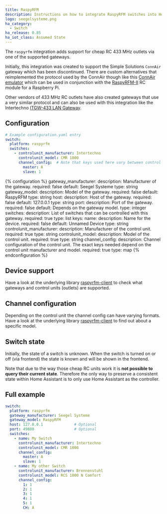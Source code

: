 ```yaml
---
title: RaspyRFM
description: Instructions on how to integrate RaspyRFM switches into Home Assistant.
logo: seegelsysteme.png
ha_category:
  - Switch
ha_release: 0.85
ha_iot_class: Assumed State
---
```


The `raspyrfm` integration adds support for cheap RC 433 MHz outlets via one of the supported gateways.

Initially, this integration was created to support the Simple Solutions `ConnAir` gateway which has been discontinued. There are custom alternatives that reimplemented the protocol used by the ConnAir though like this [ConnAir emulator](https://github.com/Phunkafizer/RaspyRFM/blob/master/connair.py) which can be used in conjunction with the [RaspyRFM-II](https://www.seegel-systeme.de/produkt/raspyrfm-ii) RC module for a Raspberry Pi.

Other vendors of 433 MHz RC outlets have also created gateways that use a very similar protocol and can also be used with this integration like the Intertechno [ITGW-433 LAN Gateway](https://www.intertechno24.de/LAN-Gateway/Gateway-ITGW-433.html).

## Configuration

```yaml
# Example configuration.yaml entry
switch:
  platform: raspyrfm
  switches:
    - controlunit_manufacturer: Intertechno
      controlunit_model: CMR 1000
      channel_config:  # Note that keys used here vary between control units
        master: A
        slave: 1
```

{% configuration %}
gateway_manufacturer:
  description: Manufacturer of the gateway.
  required: false
  default: Seegel Systeme
  type: string
gateway_model:
  description: Model of the gateway.
  required: false
  default: RaspyRFM
  type: string
host:
  description: Host of the gateway.
  required: false
  default: 127.0.0.1
  type: string
port:
  description: Port of the gateway.
  required: false
  default: Depends on the gateway model.
  type: integer
switches:
  description: List of switches that can be controlled with this gateway.
  required: true
  type: list
  keys:
    name:
      description: Name for the device.
      required: false
      default: Unnamed Device
      type: string
    controlunit_manufacturer:
      description: Manufacturer of the control unit.
      required: true
      type: string
    controlunit_model:
      description: Model of the control unit.
      required: true
      type: string
    channel_config:
      description: Channel configuration of the control unit. The exact keys needed depend on the control unit manufacturer and model.
      required: true
      type: map
{% endconfiguration %}

## Device support

Have a look at the underlying library [raspyrfm-client](https://github.com/markusressel/raspyrfm-client) to check what gateways and control units (outlets) are supported.

## Channel configuration

Depending on the control unit the channel config can have varying formats. Have a look at the underlying library [raspyrfm-client](https://github.com/markusressel/raspyrfm-client) to find out about a specific model.

## Switch state

Initially, the state of a switch is unknown. When the switch is turned on or off (via frontend) the state is known and will be shown in the frontend.

<div class='note warning'>

Note that due to the way those cheap RC units work it is **not possible to query their current state**. Therefore the only way to preserve a consistent state within Home Assistant is to only use Home Assistant as the controller.

</div>

## Full example

```yaml
switch:
  platform: raspyrfm
  gateway_manufacturer: Seegel Systeme
  gateway_model: RaspyRFM
  host: 127.0.0.1              # Optional
  port: 49880                  # Optional
  switches:
    - name: My Switch
      controlunit_manufacturer: Intertechno
      controlunit_model: CMR 1000
      channel_config:
        master: A
        slave: 1
    - name: My other Switch
      controlunit_manufacturer: Brennenstuhl
      controlunit_model: RCS 1000 N Comfort
      channel_config:
        1: 1
        2: 1
        3: 1
        4: 1
        5: 1
        CH: A
```
